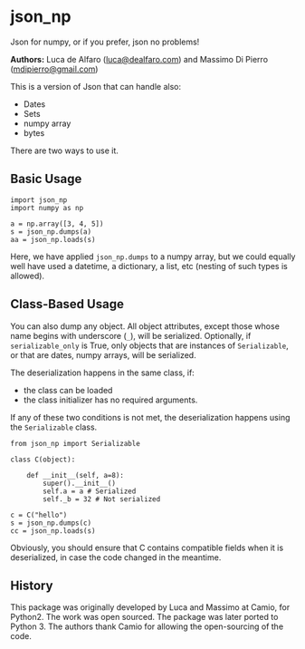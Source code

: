 # json_np

Json for numpy, or if you prefer, json no problems! 

**Authors:** Luca de Alfaro (luca@dealfaro.com) and Massimo Di Pierro 
(mdipierro@gmail.com)

This is a version of Json that can handle also: 
* Dates
* Sets
* numpy array
* bytes

There are two ways to use it. 

## Basic Usage

```
import json_np
import numpy as np

a = np.array([3, 4, 5])
s = json_np.dumps(a)
aa = json_np.loads(s)

```

Here, we have applied `json_np.dumps` to a numpy array, but we could equally 
well have used a datetime, a dictionary, a list, etc (nesting of such types is 
allowed).

## Class-Based Usage

You can also dump any object.
All object attributes, except those whose name begins with underscore (`_`), 
will be serialized. 
Optionally, if `serializable_only` is True, only objects that are 
instances of `Serializable`, or that are dates, numpy arrays,  will be 
serialized. 

The deserialization happens in the same class, if:
* the class can be loaded
* the class initializer has no required arguments.

If any of these two conditions is not met, the deserialization happens
using the `Serializable` class. 

```
from json_np import Serializable

class C(object):

    def __init__(self, a=8):
        super().__init__()
        self.a = a # Serialized
        self._b = 32 # Not serialized

c = C("hello")
s = json_np.dumps(c)
cc = json_np.loads(s)
```

Obviously, you should ensure that C contains compatible fields when it is 
deserialized, in case the code changed in the meantime. 

## History

This package was originally developed by Luca and Massimo at Camio, for 
Python2.  The work was open sourced.  The package was later ported to Python 3. 
The authors thank Camio for allowing the open-sourcing of the code. 
